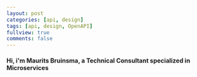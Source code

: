 ```yaml
---
layout: post
categories: [api, design]
tags: [api, design, OpenAPI]
fullview: true
comments: false
---
```


#### Hi, i'm Maurits Bruinsma, a Technical Consultant specialized in **Microservices**
